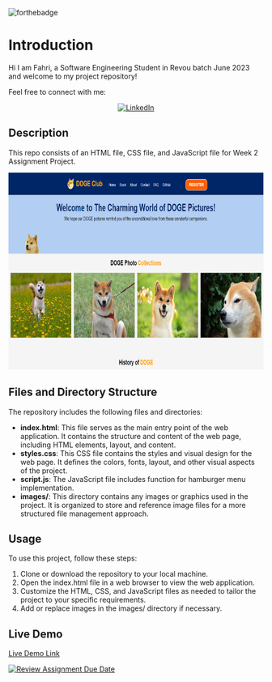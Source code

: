 ![forthebadge](https://forthebadge.com/images/badges/built-with-love.svg)

# Introduction

Hi I am Fahri, a Software Engineering Student in Revou batch June 2023 and welcome to my project repository!

Feel free to connect with me: 
<div align=center>
  <a href="https://www.linkedin.com/in/fahriprs/"><img src="https://img.shields.io/static/v1?style=for-the-badge&message=LinkedIn&color=0A66C2&logo=LinkedIn&logoColor=FFFFFF&label=" alt="LinkedIn" /></a>
</div>

## Description

This repo consists of an HTML file, CSS file, and JavaScript file for Week 2 Assignment Project.

<div align=center>
    <img width=792 height= 389 src="web-screenshot.png" alt="My Project Screeshot">
</div>

## Files and Directory Structure

The repository includes the following files and directories:

- **index.html**: This file serves as the main entry point of the web application. It contains the structure and content of the web page, including HTML elements, layout, and content.
- **styles.css**: This CSS file contains the styles and visual design for the web page. It defines the colors, fonts, layout, and other visual aspects of the project.
- **script.js**: The JavaScript file includes function for hamburger menu implementation.
- **images/**: This directory contains any images or graphics used in the project. It is organized to store and reference image files for a more structured file management approach.

## Usage
To use this project, follow these steps:

1. Clone or download the repository to your local machine.
2. Open the index.html file in a web browser to view the web application.
3. Customize the HTML, CSS, and JavaScript files as needed to tailor the project to your specific requirements.
4. Add or replace images in the images/ directory if necessary.

## Live Demo

[Live Demo Link](https://project-doge.netlify.app/)

[![Review Assignment Due Date](https://classroom.github.com/assets/deadline-readme-button-24ddc0f5d75046c5622901739e7c5dd533143b0c8e959d652212380cedb1ea36.svg)](https://classroom.github.com/a/6H2sAzcR)
